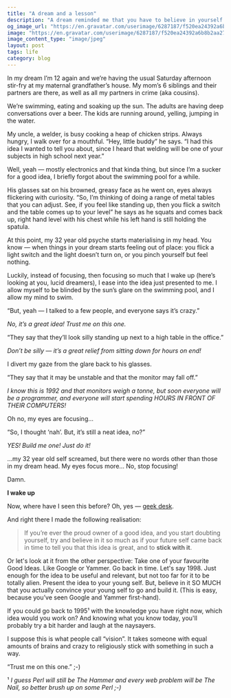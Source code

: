 ```yaml
---
title: "A dream and a lesson"
description: "A dream reminded me that you have to believe in yourself."
og_image_url: "https://en.gravatar.com/userimage/6287187/f520ea24392a6b8b2aa2722273caf380.jpg?size=512"
image: "https://en.gravatar.com/userimage/6287187/f520ea24392a6b8b2aa2722273caf380.jpg?size=512"
image_content_type: "image/jpeg"
layout: post
tags: life
category: blog
---
```


In my dream I’m 12 again and we’re having the usual Saturday afternoon stir-fry at my maternal grandfather’s house. My mom’s 6 siblings and their partners are there, as well as all my partners in crime (aka cousins).

We’re swimming, eating and soaking up the sun. The adults are having deep conversations over a beer. The kids are running around, yelling, jumping in the water.

My uncle, a welder, is busy cooking a heap of chicken strips. Always hungry, I walk over for a mouthful. “Hey, little buddy” he says. “I had this idea I wanted to tell you about, since I heard that welding will be one of your subjects in high school next year.”

Well, yeah — mostly electronics and that kinda thing, but since I’m a sucker for a good idea, I briefly forgot about the swimming pool for a while.

His glasses sat on his browned, greasy face as he went on, eyes always flickering with curiosity. “So, I’m thinking of doing a range of metal tables that you can adjust. See, if you feel like standing up, then you flick a switch and the table comes up to your level” he says as he squats and comes back up, right hand level with his chest while his left hand is still holding the spatula.

At this point, my 32 year old psyche starts materialising in my head. You know — when things in your dream starts feeling out of place: you flick a light switch and the light doesn’t turn on, or you pinch yourself but feel nothing.

Luckily, instead of focusing, then focusing so much that I wake up (here’s looking at you, lucid dreamers), I ease into the idea just presented to me. I allow myself to be blinded by the sun’s glare on the swimming pool, and I allow my mind to swim.

“But, yeah — I talked to a few people, and everyone says it’s crazy.”

*No, it’s a great idea! Trust me on this one.*

“They say that they’ll look silly standing up next to a high table in the office.”

*Don’t be silly — it’s a great relief from sitting down for hours on end!*

I divert my gaze from the glare back to his glasses.

“They say that it may be unstable and that the monitor may fall off.”

*I know this is 1992 and that monitors weigh a tonne, but soon everyone will be a programmer, and everyone will start spending HOURS IN FRONT OF THEIR COMPUTERS!*

Oh no, my eyes are focusing…

“So, I thought ‘nah’. But, it’s still a neat idea, no?”

*YES! Build me one! Just do it!*

...my 32 year old self screamed, but there were no words other than those in my dream head. My eyes focus more… No, stop focusing!

Damn.

**I wake up**

Now, where have I seen this before? Oh, yes — [geek desk](http://www.geekdesk.com/).

And right there I made the following realisation:

> If you’re ever the proud owner of a good idea, and you start doubting yourself, try and believe in it so much as if your future self came back in time to tell you that this idea is great, and to **stick with it**.

Or let's look at it from the other perspective: Take one of your favourite Good Ideas. Like Google or Yammer. Go back in time. Let's say 1998. Just enough for the idea to be useful and relevant, but not too far for it to be totally alien. Present the idea to your young self. But, believe in it SO MUCH that you actually convince your young self to go and build it. (This is easy, because you’ve seen Google and Yammer first-hand).

If you could go back to 1995¹ with the knowledge you have right now, which idea would you work on? And knowing what you know today, you'll probably try a bit harder and laugh at the naysayers.

I suppose this is what people call “vision”. It takes someone with equal amounts of brains and crazy to religiously stick with something in such a way.

“Trust me on this one.” ;-)

¹ *I guess Perl will still be The Hammer and every web problem will be The Nail, so better brush up on some Perl ;-)* 
